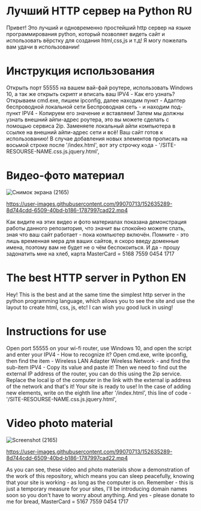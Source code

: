 # Лучший HTTP сервер на Python RU
Привет! Это лучший и одновременно простейший http сервер на языке программирования python, который позволяет видеть сайт и использовать вёрстку для создания html,css,js и т.д! Я могу пожелать вам удачи в использовании!
# Инструкция использования
Открыть порт 55555 на вашем вай-фай роутере, использовать Windows 10, а так же открыть скрипт и вписать ваш IPV4 - Как его узнать? Открываем cmd.exe, пишем ipconfig, далее находим пункт - Адаптер беспроводной локальной сети Беспроводная сеть - и находим под-пункт IPV4 - Копируем его значение и вставляем! Затем мы должны узнать внешний айпи-адрес роутера, это вы можете сделать с помощью сервиса 2ip. Заменяете локальный айпи компьютера в ссылке на внешний айпи-адрес сети и всё! Ваш сайт готов к использованию!
В случае добавления новых элементов прописать на восьмой строке после '/index.html', вот эту строчку кода - '/SITE-RESOURSE-NAME.css.js.jquery.html',

# Видео-фото материал

![Снимок экрана (2165)](https://user-images.githubusercontent.com/99070713/152635255-a5fe556b-7696-4b61-9661-ff939d0a89f0.png)


https://user-images.githubusercontent.com/99070713/152635289-8d744cdd-6509-40bd-b186-1787997cad22.mp4

Как видите на этих видео и фото материалах показана демонстрация работы данного репозитория, что значит вы спокойно можете спать, зная что ваш сайт работает - пока компьютер включён. Помните - это лишь временная мера для ваших сайтов, я скоро введу доменные имена, поэтому вам не будет не о чём беспокоиться. И да - прошу задонатить мне на хлеб, карта MasterCard = 5168 7559 0454 1717 

# The best HTTP server in Python EN
Hey! This is the best and at the same time the simplest http server in the python programming language, which allows you to see the site and use the layout to create html, css, js, etc! I can wish you good luck in using!
# Instructions for use
Open port 55555 on your wi-fi router, use Windows 10, and open the script and enter your IPV4 - How to recognize it? Open cmd.exe, write ipconfig, then find the item - Wireless LAN Adapter Wireless Network - and find the sub-item IPV4 - Copy its value and paste it! Then we need to find out the external IP address of the router, you can do this using the 2ip service. Replace the local ip of the computer in the link with the external ip address of the network and that's it! Your site is ready to use!
In the case of adding new elements, write on the eighth line after '/index.html', this line of code - '/SITE-RESOURSE-NAME.css.js.jquery.html',

# Video photo material

![Screenshot (2165)](https://user-images.githubusercontent.com/99070713/152635255-a5fe556b-7696-4b61-9661-ff939d0a89f0.png)


https://user-images.githubusercontent.com/99070713/152635289-8d744cdd-6509-40bd-b186-1787997cad22.mp4

As you can see, these video and photo materials show a demonstration of the work of this repository, which means you can sleep peacefully, knowing that your site is working - as long as the computer is on. Remember - this is just a temporary measure for your sites, I'll be introducing domain names soon so you don't have to worry about anything. And yes - please donate to me for bread, MasterCard = 5167 7559 0454 1717
